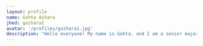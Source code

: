 ```yaml
---
layout: profile
name: Gohta Aihara
jhed: gaihara1
avatar: '/profiles/gaihara1.jpg'
description: "Hello everyone! My name is Gohta, and I am a senior majoring in BME from Tokyo, Japan. I am excited to work with you all!"
---
```


